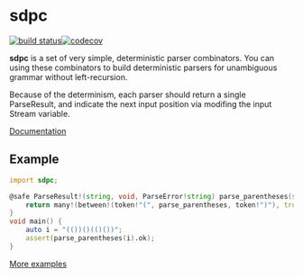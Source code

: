 # sdpc

[![build status](https://gitlab.com/yshui/sdpc/badges/master/build.svg)](https://gitlab.com/yshui/sdpc/commits/master)[![codecov](https://codecov.io/gl/yshui/sdpc/branch/master/graph/badge.svg?token=ygO9YBjvy4)](https://codecov.io/gl/yshui/sdpc)

**sdpc** is a set of very simple, deterministic parser combinators. You can using these combinators to build deterministic parsers for unambiguous grammar without left-recursion.

Because of the determinism, each parser should return a single ParseResult, and indicate the next input position via modifing the input Stream variable.

[Documentation](https://yshui.gitlab.io/sdpc)

## Example

```d
import sdpc;

@safe ParseResult!(string, void, ParseError!string) parse_parentheses(string i) {
	return many!(between!(token!"(", parse_parentheses, token!")"), true)(i);
}
void main() {
	auto i = "(())()(()())";
	assert(parse_parentheses(i).ok);
}
```

[More examples](examples)
